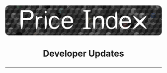 
<a href="https://xnserver.xyz"><img src="/assets/priceindex.png" alt="drawing"/></a>

# <p align="center"> Developer Updates </p>

---
